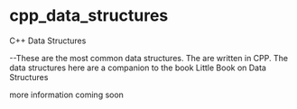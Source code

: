 # cpp_data_structures
C++ Data Structures

--These are the most common data structures.  The are written in CPP.
The data structures here are a companion to the book Little Book on Data Structures


more information coming soon



